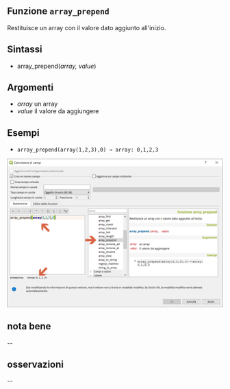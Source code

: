 ## Funzione `array_prepend`

Restituisce un array con il valore dato aggiunto all'inizio.

## Sintassi

* array_prepend(_array, value_)

## Argomenti

* _array_ un array
* _value_ il valore da aggiungere

## Esempi

* `array_prepend(array(1,2,3),0) → array: 0,1,2,3`

<img src="/img/arrays/array_prepend/array_prepend1.png">

## nota bene

--

## osservazioni

--